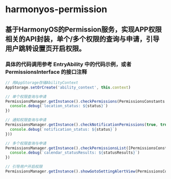 # harmonyos-permission

## 基于HarmonyOS的Permission服务，实现APP权限相关的API封装，单个/多个权限的查询与申请，引导用户跳转设置页开启权限。

### 具体的代码调用参考 EntryAbility 中的代码示例，或者 PermissionsInterface 的接口注释

```typescript
// 用AppStorage存储AbilityContext
AppStorage.setOrCreate('ability_context', this.context)

// 单个权限查询与申请
PermissionsManager.getInstance().checkPermissions(PermissionsConstants.LOCATION, true, [PermissionsConstants.LOCATION, PermissionsConstants.APPROXIMATELY_LOCATION], true).then((status: boolean) => {
  console.debug(`location_status: ${status}`)
})

// 通知权限查询与申请
PermissionsManager.getInstance().checkNotificationPermissions(true, true).then((status => {
  console.debug(`notification_status: ${status}`)
}))

// 多个权限查询与申请
PermissionsManager.getInstance().checkPermissionsList([PermissionsConstants.READ_CALENDAR, PermissionsConstants.WRITE_CALENDAR], true).then((statusResults: boolean[]) => {
  console.debug(`calendar_statusResults: ${statusResults}`)
})

// 引导用户开启权限
PermissionsManager.getInstance().showGotoSettingAlertView(PermissionsConstants.LOCATION)
```
